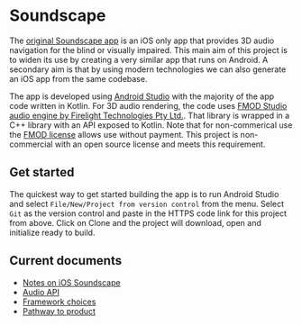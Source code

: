 # Soundscape
The [original Soundscape app](https://github.com/Scottish-Tech-Army/Soundscape) is an iOS only app that provides 3D audio navigation for the blind or visually impaired. This main aim of this project is to widen its use by creating a very similar app that runs on Android. A secondary aim is that by using modern technologies we can also generate an iOS app from the same codebase.

The app is developed using [Android Studio](https://developer.android.com/studio) with the majority of the app code written in Kotlin. For 3D audio rendering, the code uses [FMOD Studio audio engine by Firelight Technologies Pty Ltd.](https://www.fmod.com/). That library is wrapped in a C++ library with an API exposed to Kotlin. Note that for non-commerical use the [FMOD license](https://www.fmod.com/legal) allows use without payment. This project is non-commercial with an open source license and meets this requirement.

## Get started
The quickest way to get started building the app is to run Android Studio and select `File/New/Project from version control` from the menu. Select `Git` as the version control and paste in the HTTPS code link for this project from above. Click on Clone and the project will download, open and initialize ready to build.

## Current documents
* [Notes on iOS Soundscape](ios-notes.md)
* [Audio API](audio-API.md)
* [Framework choices](framework.md)
* [Pathway to product](pathway-to-product.md)

